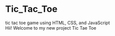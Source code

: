 # Tic_Tac_Toe
tic tac toe game using HTML, CSS, and JavaScript
<br>
Hii! Welcome to my new project Tic Tae Toe